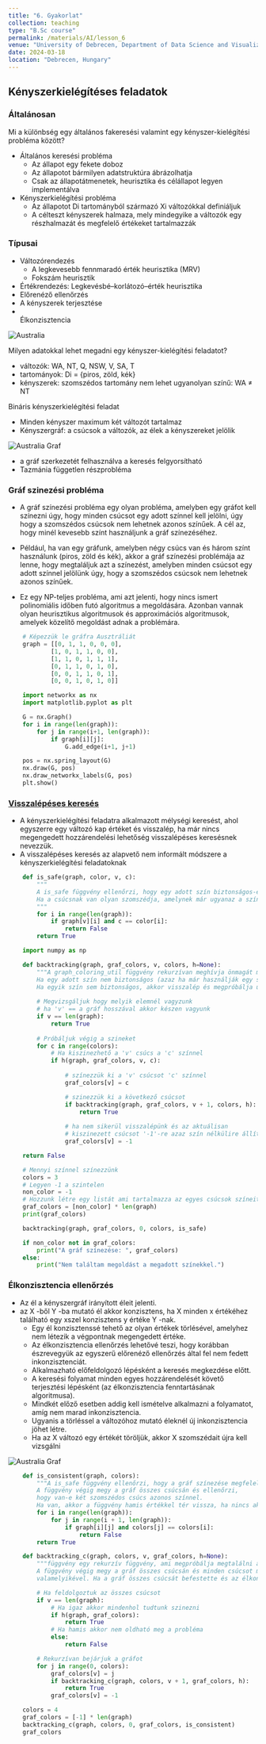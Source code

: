 ```yaml
---
title: "6. Gyakorlat"
collection: teaching
type: "B.Sc course"
permalink: /materials/AI/lesson_6
venue: "University of Debrecen, Department of Data Science and Visualization"
date: 2024-03-18
location: "Debrecen, Hungary"
---
```


## Kényszerkielégítéses feladatok

### Általánosan

Mi a különbség egy általános fakeresési valamint egy kényszer-kielégítési probléma között?
- Általános keresési probléma
    - Az állapot egy fekete doboz
    - Az állapotot bármilyen adatstruktúra ábrázolhatja
    - Csak az állapotátmenetek, heurisztika és célállapot legyen implementálva
- Kényszerkielégítési probléma
    - Az állapotot Di tartományból származó Xi változókkal definiáljuk
    - A célteszt kényszerek halmaza, mely mindegyike a változók egy részhalmazát és megfelelő értékeket tartalmazzák

### Típusai

- Változórendezés
    - A legkevesebb fennmaradó érték heurisztika (MRV)
    - Fokszám heurisztik
- Értékrendezés: Legkevésbé–korlátozó–érték heurisztika
- Előrenéző ellenőrzés
- A kényszerek terjesztése
- <br>Élkonzisztencia</br>

<img src="https://robertlakatos.github.io/me/materials/AI/images/australia.png" alt="Australia">

Milyen adatokkal lehet megadni egy kényszer-kielégítési feladatot?
- változók: WA, NT, Q, NSW, V, SA, T
- tartományok: Di = {piros, zöld, kék}
- kényszerek: szomszédos tartomány nem lehet ugyanolyan színű: WA ≠ NT


Bináris kényszerkielégítési feladat
- Minden kényszer maximum két változót tartalmaz
- Kényszergráf: a csúcsok a változók, az élek a kényszereket jelölik

<img src="https://robertlakatos.github.io/me/materials/AI/images/australia_graf.png" alt="Australia Graf">

- a gráf szerkezetét felhasználva a keresés felgyorsítható
- Tazmánia független részprobléma 

### Gráf szinezési probléma

- A gráf színezési probléma egy olyan probléma, amelyben egy gráfot kell színezni úgy, hogy minden csúcsot egy adott színnel kell jelölni, úgy hogy a szomszédos csúcsok nem lehetnek azonos színűek. A cél az, hogy minél kevesebb színt használjunk a gráf színezéséhez.

- Például, ha van egy gráfunk, amelyben négy csúcs van és három színt használunk (piros, zöld és kék), akkor a gráf színezési problémája az lenne, hogy megtaláljuk azt a színezést, amelyben minden csúcsot egy adott színnel jelölünk úgy, hogy a szomszédos csúcsok nem lehetnek azonos színűek.

- Ez egy NP-teljes probléma, ami azt jelenti, hogy nincs ismert polinomiális időben futó algoritmus a megoldására. Azonban vannak olyan heurisztikus algoritmusok és approximációs algoritmusok, amelyek közelítő megoldást adnak a problémára.

```python
    # Képezzük le gráfra Ausztráliát
    graph = [[0, 1, 1, 0, 0, 0],
            [1, 0, 1, 1, 0, 0],
            [1, 1, 0, 1, 1, 1],
            [0, 1, 1, 0, 1, 0],
            [0, 0, 1, 1, 0, 1],
            [0, 0, 1, 0, 1, 0]]
```

```python
    import networkx as nx
    import matplotlib.pyplot as plt

    G = nx.Graph()
    for i in range(len(graph)):
        for j in range(i+1, len(graph)):
            if graph[i][j]:
                G.add_edge(i+1, j+1)

    pos = nx.spring_layout(G)
    nx.draw(G, pos)
    nx.draw_networkx_labels(G, pos)
    plt.show()
```

### [Visszalépéses keresés](http://www.algoanim.ide.sk/?page=categories&cat=92)

- A kényszerkielégítési feladatra alkalmazott mélységi keresést, ahol egyszerre egy változó kap értéket és visszalép, ha már nincs megengedett hozzárendelési lehetőség visszalépéses keresésnek nevezzük.
- A visszalépéses keresés az alapvető nem informált módszere a kényszerkielégítési feladatoknak

```python
    def is_safe(graph, color, v, c):
        """
        A is_safe függvény ellenőrzi, hogy egy adott szín biztonságos-e egy adott csúcson. 
        Ha a csúcsnak van olyan szomszédja, amelynek már ugyanaz a színe van mint a vizsgált színű csúcsnak akkor az nem biztonságos.
        """
        for i in range(len(graph)):
            if graph[v][i] and c == color[i]:
                return False
        return True
```

```python
    import numpy as np

    def backtracking(graph, graf_colors, v, colors, h=None):
        """A graph_coloring_util függvény rekurzívan meghívja önmagát minden csúcsra és megpróbálja kiválasztani a színeket. 
        Ha egy adott szín nem biztonságos (azaz ha már használják egy szomszédos csúcson), akkor kipróbál egy másik színt. 
        Ha egyik szín sem biztonságos, akkor visszalép és megpróbálja újraszínezni az előző csúcsot."""
        
        # Megvizsgáljuk hogy melyik elemnél vagyzunk
        # ha 'v' == a gráf hosszával akkor készen vagyunk
        if v == len(graph):
            return True
        
        # Próbáljuk végig a szineket
        for c in range(colors):
            # Ha kiszinezhető a 'v' csúcs a 'c' színnel
            if h(graph, graf_colors, v, c):            
                
                # színezzük ki a 'v' csúcsot 'c' színnel
                graf_colors[v] = c

                # szinezzük ki a következő csúcsot
                if backtracking(graph, graf_colors, v + 1, colors, h):
                    return True
                
                # ha nem sikerül visszalépünk és az aktuálisan
                # kiszinezett csúcsot '-1'-re azaz szín nélkülire állítjuk
                graf_colors[v] = -1

    return False
```

```python
    # Mennyi színnel színezzünk
    colors = 3
    # Legyen -1 a szintelen
    non_color = -1
    # Hozzunk létre egy listát ami tartalmazza az egyes csúcsok színeit
    graf_colors = [non_color] * len(graph)
    print(graf_colors)

    backtracking(graph, graf_colors, 0, colors, is_safe)

    if non_color not in graf_colors:
        print("A gráf színezése: ", graf_colors)
    else:
        print("Nem találtam megoldást a megadott színekkel.")
```

### Élkonzisztencia ellenőrzés

- Az él a kényszergráf irányított éleit jelenti.
- az X -ből Y -ba mutató él akkor konzisztens, ha X minden x értékéhez található egy xszel konzisztens y értéke Y -nak.
    - Egy él konzisztenssé tehető az olyan értékek törlésével, amelyhez nem létezik a végpontnak megengedett értéke.
    - Az élkonzisztencia ellenőrzés lehetővé teszi, hogy korábban észrevegyük az egyszerű előrenéző ellenőrzés által fel nem fedett inkonzisztenciát.
    - Alkalmazható előfeldolgozó lépésként a keresés megkezdése előtt.
    - A keresési folyamat minden egyes hozzárendelését követő terjesztési lépésként (az élkonzisztencia fenntartásának algoritmusa).
    - Mindkét előző esetben addig kell ismételve alkalmazni a folyamatot, amíg nem marad inkonzisztencia.
    - Ugyanis a törléssel a változóhoz mutató éleknél új inkonzisztencia jöhet létre.
    - Ha az X változó egy értékét töröljük, akkor X szomszédait újra kell vizsgálni

<img src="https://robertlakatos.github.io/me/materials/AI/images/australia_csp.png" alt="Australia Graf">

```python
    def is_consistent(graph, colors):
        """A is_safe függvény ellenőrzi, hogy a gráf színezése megfelelő-e. 
        A függvény végig megy a gráf összes csúcsán és ellenőrzi, 
        hogy van-e két szomszédos csúcs azonos színnel. 
        Ha van, akkor a függvény hamis értékkel tér vissza, ha nincs akkor igaz értékkel."""
        for i in range(len(graph)):
            for j in range(i + 1, len(graph)):
                if graph[i][j] and colors[j] == colors[i]:
                    return False
        return True
```

```python
    def backtracking_c(graph, colors, v, graf_colors, h=None):
        """függvény egy rekurzív függvény, ami megpróbálja megtalálni a gráf színezését c színnel. 
        A függvény végig megy a gráf összes csúcsán és minden csúcsot megpróbál befesteni az c szín 
        valamelyikével. Ha a gráf összes csúcsát befestette és az élkonzisztencia teljesül"""

        # Ha feldolgoztuk az összes csúcsot
        if v == len(graph):
            # Ha igaz akkor mindenhol tudtunk szinezni
            if h(graph, graf_colors):
                return True
            # Ha hamis akkor nem oldható meg a probléma
            else: 
                return False

        # Rekurzívan bejárjuk a gráfot
        for j in range(0, colors):
            graf_colors[v] = j
            if backtracking_c(graph, colors, v + 1, graf_colors, h):
                return True
            graf_colors[v] = -1
```

```python
    colors = 4
    graf_colors = [-1] * len(graph)
    backtracking_c(graph, colors, 0, graf_colors, is_consistent)
    graf_colors
```